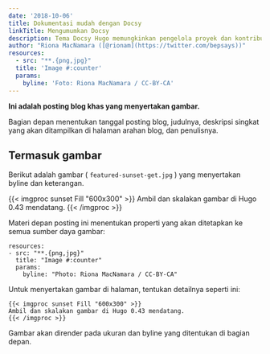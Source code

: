 ```yaml
---
date: '2018-10-06'
title: Dokumentasi mudah dengan Docsy
linkTitle: Mengumumkan Docsy
description: Tema Docsy Hugo memungkinkan pengelola proyek dan kontributor fokus pada konten, bukan pada menciptakan kembali infrastruktur situs web dari awal
author: "Riona MacNamara ([@rionam](https://twitter.com/bepsays))"
resources:
  - src: "**.{png,jpg}"
  title: 'Image #:counter'
  params:
    byline: 'Foto: Riona MacNamara / CC-BY-CA'
---
```


**Ini adalah posting blog khas yang menyertakan gambar.**

Bagian depan menentukan tanggal posting blog, judulnya, deskripsi singkat yang akan ditampilkan di halaman arahan blog, dan penulisnya.

## Termasuk gambar

Berikut adalah gambar ( `featured-sunset-get.jpg` ) yang menyertakan byline dan keterangan.

{{&lt; imgproc sunset Fill "600x300" &gt;}} Ambil dan skalakan gambar di Hugo 0.43 mendatang. {{&lt; /imgproc &gt;}}

Materi depan posting ini menentukan properti yang akan ditetapkan ke semua sumber daya gambar:

```
resources:
- src: "**.{png,jpg}"
  title: "Image #:counter"
  params:
    byline: "Photo: Riona MacNamara / CC-BY-CA"
```

Untuk menyertakan gambar di halaman, tentukan detailnya seperti ini:

```
{{< imgproc sunset Fill "600x300" >}}
Ambil dan skalakan gambar di Hugo 0.43 mendatang.
{{< /imgproc >}}
```

Gambar akan dirender pada ukuran dan byline yang ditentukan di bagian depan.
